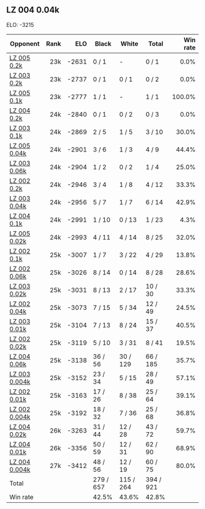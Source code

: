 ## LZ 004 0.04k ##

ELO: -3215

Opponent | Rank | ELO | Black | White | Total | Win rate
---------|-----:|----:|-------|-------|-------|-------:
[LZ 005 0.2k](LZ%20005%200.2k.md) | 23k | -2631 | 0 / 1 | - | 0 / 1 | 0.0%
[LZ 003 0.2k](LZ%20003%200.2k.md) | 23k | -2737 | 0 / 1 | 0 / 1 | 0 / 2 | 0.0%
[LZ 005 0.1k](LZ%20005%200.1k.md) | 23k | -2777 | 1 / 1 | - | 1 / 1 | 100.0%
[LZ 004 0.2k](LZ%20004%200.2k.md) | 24k | -2840 | 0 / 1 | 0 / 2 | 0 / 3 | 0.0%
[LZ 003 0.1k](LZ%20003%200.1k.md) | 24k | -2869 | 2 / 5 | 1 / 5 | 3 / 10 | 30.0%
[LZ 005 0.04k](LZ%20005%200.04k.md) | 24k | -2901 | 3 / 6 | 1 / 3 | 4 / 9 | 44.4%
[LZ 003 0.06k](LZ%20003%200.06k.md) | 24k | -2904 | 1 / 2 | 0 / 2 | 1 / 4 | 25.0%
[LZ 002 0.2k](LZ%20002%200.2k.md) | 24k | -2946 | 3 / 4 | 1 / 8 | 4 / 12 | 33.3%
[LZ 003 0.04k](LZ%20003%200.04k.md) | 24k | -2956 | 5 / 7 | 1 / 7 | 6 / 14 | 42.9%
[LZ 004 0.1k](LZ%20004%200.1k.md) | 24k | -2991 | 1 / 10 | 0 / 13 | 1 / 23 | 4.3%
[LZ 005 0.02k](LZ%20005%200.02k.md) | 24k | -2993 | 4 / 11 | 4 / 14 | 8 / 25 | 32.0%
[LZ 002 0.1k](LZ%20002%200.1k.md) | 25k | -3007 | 1 / 7 | 3 / 22 | 4 / 29 | 13.8%
[LZ 002 0.06k](LZ%20002%200.06k.md) | 25k | -3026 | 8 / 14 | 0 / 14 | 8 / 28 | 28.6%
[LZ 003 0.02k](LZ%20003%200.02k.md) | 25k | -3031 | 8 / 13 | 2 / 17 | 10 / 30 | 33.3%
[LZ 002 0.04k](LZ%20002%200.04k.md) | 25k | -3073 | 7 / 15 | 5 / 34 | 12 / 49 | 24.5%
[LZ 003 0.01k](LZ%20003%200.01k.md) | 25k | -3104 | 7 / 13 | 8 / 24 | 15 / 37 | 40.5%
[LZ 002 0.02k](LZ%20002%200.02k.md) | 25k | -3119 | 5 / 10 | 3 / 31 | 8 / 41 | 19.5%
[LZ 004 0.06k](LZ%20004%200.06k.md) | 25k | -3138 | 36 / 56 | 30 / 129 | 66 / 185 | 35.7%
[LZ 003 0.004k](LZ%20003%200.004k.md) | 25k | -3152 | 23 / 34 | 5 / 15 | 28 / 49 | 57.1%
[LZ 002 0.01k](LZ%20002%200.01k.md) | 25k | -3163 | 17 / 26 | 8 / 38 | 25 / 64 | 39.1%
[LZ 002 0.004k](LZ%20002%200.004k.md) | 25k | -3192 | 18 / 32 | 7 / 36 | 25 / 68 | 36.8%
[LZ 004 0.02k](LZ%20004%200.02k.md) | 26k | -3263 | 31 / 44 | 12 / 28 | 43 / 72 | 59.7%
[LZ 004 0.01k](LZ%20004%200.01k.md) | 26k | -3356 | 50 / 59 | 12 / 31 | 62 / 90 | 68.9%
[LZ 004 0.004k](LZ%20004%200.004k.md) | 27k | -3412 | 48 / 56 | 12 / 19 | 60 / 75 | 80.0%
Total | | | 279 / 657 | 115 / 264 | 394 / 921 | 
Win rate| | | 42.5% | 43.6% | 42.8% | 
